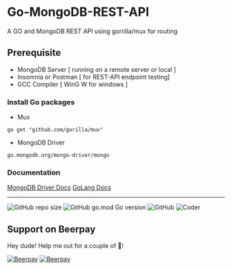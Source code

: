 # Go-MongoDB-REST-API
A GO and MongoDB REST API using gorrilla/mux for routing

## Prerequisite
- MongoDB Server [ running on a remote server or local ]
- Insomnia or Postman [ for REST-API endpoint testing]
- GCC Compiler [ WinG W for windows ]

### Install Go packages
- Mux
 ```
 go get "github.com/gorilla/mux"
 ```
- MongoDB Driver 
``` 
go.mongodb.org/mongo-driver/mongo 
```


### Documentation

[MongoDB Driver Docs](https://www.mongodb.com/blog/post/mongodb-go-driver-tutorial) [GoLang Docs](https://golang.org/doc/)

---

![GitHub repo size](https://img.shields.io/github/repo-size/ElectronSz/Go-MongoDB-REST-API)     ![GitHub go.mod Go version](https://img.shields.io/github/go-mod/go-version/ElectronSz/Go-MongoDB-REST-API)     ![GitHub](https://img.shields.io/github/license/ElectronSz/Go-MongoDB-REST-API)  ![Coder](https://img.shields.io/badge/Coder-AslaV3-green)

## Support on Beerpay
Hey dude! Help me out for a couple of :beers:!

[![Beerpay](https://beerpay.io/ElectronSz/Go-MongoDB-REST-API/badge.svg?style=beer-square)](https://beerpay.io/ElectronSz/Go-MongoDB-REST-API)  [![Beerpay](https://beerpay.io/ElectronSz/Go-MongoDB-REST-API/make-wish.svg?style=flat-square)](https://beerpay.io/ElectronSz/Go-MongoDB-REST-API?focus=wish)
